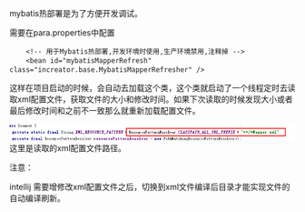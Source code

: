 mybatis热部署是为了方便开发调试。

需要在para.properties中配置

```
    <!-- 用于Mybatis热部署,开发环境时使用,生产环境禁用,注释掉 -->
    <bean id="mybatisMapperRefresh" class="increator.base.MybatisMapperRefresher" />
```

这样在项目启动的时候，会自动去加载这个类，这个类就启动了一个线程定时去读取xml配置文件，获取文件的大小和修改时间。如果下次读取的时候发现大小或者最后修改时间和之前不一致那么就重新加载配置文件。

![](/assets/mybatis-refresher-path.png)这里是读取的xml配置文件路径。

注意：

intellij 需要增修改xml配置文件之后，切换到xml文件编译后目录才能实现文件的自动编译刷新。

